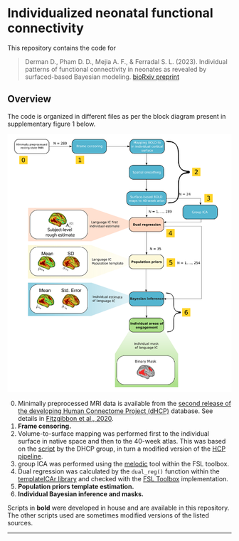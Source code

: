 # Individualized neonatal functional connectivity

This repository contains the code for  

> Derman D., Pham D. D., Mejia A. F., & Ferradal S. L. (2023). Individual patterns of functional connectivity in neonates as revealed by surfaced-based Bayesian modeling. [bioRxiv preprint](https://www.biorxiv.org/content/10.1101/2023.07.24.550218v1)

## Overview

The code is organized in different files as per the block diagram present in supplementary figure 1 below. 

![readme_figure.png](/readme_figure.png)

0. Minimally preprocessed MRI data is available from the [second release of the developing Human Connectome Project (dHCP)](http://www.developingconnectome.org/data-release/second-data-release/information-registration-and-download/) database. See details in [Fitzgibbon et al., 2020](https://doi.org/10.1016/j.neuroimage.2020.117303).
1. **Frame censoring.**
2. Volume-to-surface mapping was performed first to the individual surface in native space and then to the 40-week atlas. This was based on the [script](https://git.fmrib.ox.ac.uk/seanf/dhcp-neonatal-fmri-pipeline/-/blob/master/dhcp/func/hcp_surface.sh) by the DHCP group, in turn a modified version of the [HCP pipeline](https://github.com/Washington-University/HCPpipelines/blob/master/fMRISurface/scripts/RibbonVolumeToSurfaceMapping.sh). 
3. group ICA was performed using the [melodic](https://fsl.fmrib.ox.ac.uk/fsl/fslwiki/MELODIC) tool within the FSL toolbox. 
4. Dual regression was calculated by the `dual_reg()` function within the [templateICAr library](https://github.com/mandymejia/templateICAr/) and checked with the [FSL Toolbox](https://fsl.fmrib.ox.ac.uk/fsl/fslwiki/DualRegression) implementation.
5. **Population priors template estimation.**
6. **Individual Bayesian inference and masks.**

Scripts in **bold** were developed in house and are available in this repository. The other scripts used are sometimes modified versions of the listed sources.

--------------------------------------------------------------------------
